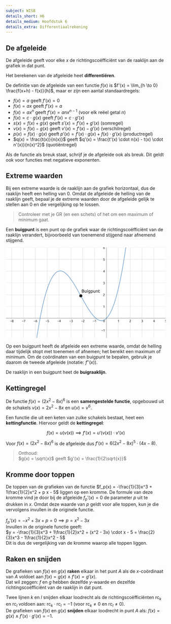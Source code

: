 ```yaml
---
subject: WISB
details_short: H6
details_medium: Hoofdstuk 6
details_extra: Differentiaalrekening
---
```


## De afgeleide

De afgeleide geeft voor elke $x$ de richtingscoëfficiënt van de raaklijn aan de grafiek in dat punt.

Het berekenen van de afgeleide heet **differentiëren**.

De definitie van de afgeleide van een functie $f(x)$ is $f'(x) = \lim_{h \to 0} \frac{f(x+h) - f(x)}{h}$, maar er zijn een aantal standaardregels:

- $f(x) = a$ geeft $f'(x) = 0$
- $f(x) = ax$ geeft $f'(x) = a$
- $f(x) = ax^n$ geeft $f'(x) = anx^{n-1}$ (voor elk reëel getal $n$)
- $f(x) = c \cdot g(x)$ geeft $f'(x) = c \cdot g'(x)$
- $s(x) = f(x) + g(x)$ geeft $s'(x) = f'(x) + g'(x)$ (somregel)
- $v(x) = f(x) - g(x)$ geeft $v'(x) = f'(x) - g'(x)$ (verschilregel)
- $p(x) = f(x) \cdot g(x)$ geeft $p'(x) = f'(x) \cdot g(x) + f(x) \cdot g'(x)$ (productregel)
- $q(x) = \frac{t(x)}{n(x)}$ geeft $q'(x) = \frac{t'(x) \cdot n(x) - t(x) \cdot n'(x)}{n(x)^2}$ (quotiëntregel)

Als de functie als breuk staat, schrijf je de afgeleide ook als breuk. Dit geldt ook voor functies met negatieve exponenten.

## Extreme waarden

Bij een extreme waarde is de raaklijn aan de grafiek horizontaal, dus de raaklijn heeft een helling van 0. Omdat de afgeleide de helling van de raaklijn geeft, bepaal je de extreme waarden door de afgeleide gelijk te stellen aan 0 en die vergelijking op te lossen.

> Controleer met je GR (en een schets) of het om een maximum of minimum gaat.

Een **buigpunt** is een punt op de grafiek waar de richtingscoëfficiënt van de raaklijn verandert, bijvoorbeeld van toenemend stijgend naar afnemend stijgend.

![Buigpunt (img-m)](images/wisb_h6_buigpunt.jpg)

Op een buigpunt heeft de afgeleide een extreme waarde, omdat de helling daar tijdelijk stopt met toenemen of afnemen; het bereikt een maximum of minimum. Om de coördinaten van een buigpunt te bepalen, gebruik je daarom de tweede afgeleide (notatie: $f''(x)$).

De raaklijn in een buigpunt heet de **buigraaklijn**.

## Kettingregel

De functie $f(x) = (2x^2 - 8x)^6$ is een **samengestelde functie**, opgebouwd uit de schakels $v(x) = 2x^2 - 8x$ en $u(v) = v^6$.

Een functie die uit een keten van zulke schakels bestaat, heet een **kettingfunctie**. Hiervoor geldt de **kettingregel**:

$$f(x) = u(v(x)) \implies f'(x) = u'(v(x)) \cdot v'(x)$$

Voor $f(x) = (2x^2 - 8x)^6$ is de afgeleide dus $f'(x) = 6(2x^2 - 8x)^5 \cdot (4x - 8)$.

> Onthoud:  
> $g(x) = \sqrt{x}$ geeft $g'(x) = \frac{1}{2\sqrt{x}}$

## Kromme door toppen

De toppen van de grafieken van de functie $f_p(x) = -\frac{1}{3}x^3 + 1\frac{1}{2}x^2 + p x - 5$ liggen op een kromme. De formule van deze kromme vind je door bij de afgeleide $f_p'(x) = 0$ de parameter $p$ uit te drukken in $x$. Omdat deze waarde van $p$ geldt voor alle toppen, kun je die vervolgens invullen in de originele functie.

$f_p'(x) = -x^2 + 3x + p = 0 \implies p = x^2 - 3x$  
Invullen in de originele functie geeft:  
$y = -\frac{1}{3}x^3 + 1\frac{1}{2}x^2 + (x^2 - 3x) \cdot x - 5 = \frac{2}{3}x^3 - 1\frac{1}{2}x^2 - 5$  
Dit is dus de vergelijking van de kromme waarop alle toppen liggen.

## Raken en snijden

De grafieken van $f(x)$ en $g(x)$ **raken** elkaar in het punt $A$ als de $x$-coördinaat van $A$ voldoet aan $f(x) = g(x) \land f'(x) = g'(x)$.  
Dat wil zeggen: $f$ en $g$ hebben dezelfde $y$-waarde en dezelfde richtingscoëfficiënt van de raaklijn in dat punt.

Twee lijnen $k$ en $l$ snijden elkaar loodrecht als de richtingscoëfficiënten $\mathrm{rc}_k$ en $\mathrm{rc}_l$ voldoen aan: $\mathrm{rc}_k \cdot \mathrm{rc}_l = -1$ (voor $\mathrm{rc}_k\neq 0$ en $\mathrm{rc}_l\neq 0$).  
De grafieken van $f(x)$ en $g(x)$ **snijden** elkaar loodrecht in punt $A$ als: $f(x) = g(x) \land f'(x) \cdot g'(x) = -1$.
